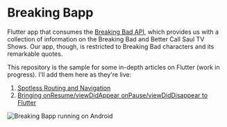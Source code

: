 # Breaking Bapp

Flutter app that consumes the [Breaking Bad API](https://breakingbadapi.com), which provides us with a collection of information on the Breaking Bad and Better Call Saul TV Shows. Our app, though, is restricted to Breaking Bad characters and its remarkable quotes.

This repository is the sample for some in-depth articles on Flutter (work in progress). I'll add them here as they're live:

1. [Spotless Routing and Navigation](https://edsonbueno.com/2020/02/26/spotless-routing-and-navigation-in-flutter/)
2. [Bringing onResume/viewDidAppear onPause/viewDidDisappear to Flutter](https://edsonbueno.com/2020/03/19/bringing-on-resume-view-did-appear-to-flutter/)

![Breaking Bapp running on Android](https://edsonbueno.com/images/fluro-routing/breaking-bapp.gif)